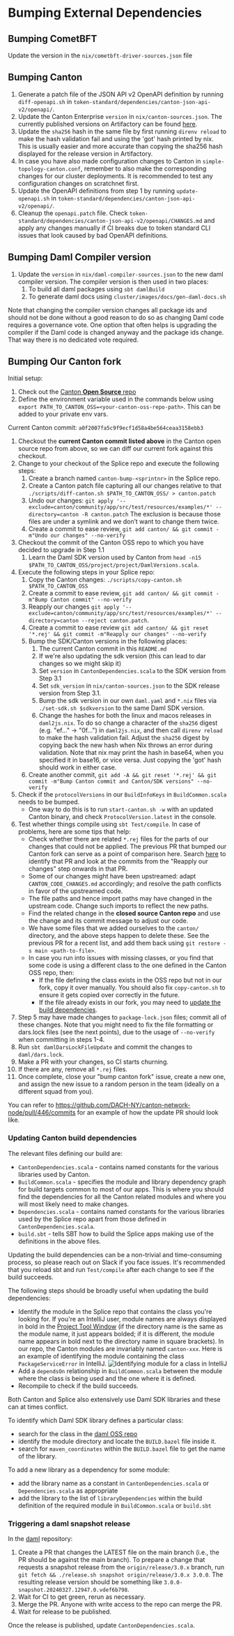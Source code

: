 # Bumping External Dependencies

## Bumping CometBFT

Update the version in the `nix/cometbft-driver-sources.json` file

## Bumping Canton

1. Generate a patch file of the JSON API v2 OpenAPI definition by running `diff-openapi.sh` in `token-standard/dependencies/canton-json-api-v2/openapi/`.
2. Update the Canton Enterprise `version` in `nix/canton-sources.json`. The currently published versions on
   Artifactory can be found [here](https://digitalasset.jfrog.io/ui/repos/tree/General/canton-enterprise).
3. Update the `sha256` hash in the same file by first running `direnv reload` to make the hash validation fail
   and using the 'got' hash printed by nix. This is usually easier and more accurate than copying the sha256 hash
   displayed for the release version in Artifactory.
4. In case you have also made configuration changes to Canton in `simple-topology-canton.conf`, remember
   to also make the corresponding changes for our cluster deployments. It is recommended to test any configuration
   changes on scratchnet first.
5. Update the OpenAPI definitions from step 1 by running `update-openapi.sh` in `token-standard/dependencies/canton-json-api-v2/openapi/`.
6. Cleanup the `openapi.patch` file.
   Check `token-standard/dependencies/canton-json-api-v2/openapi/CHANGES.md` and apply any changes manually if CI breaks due to
   token standard CLI issues that look caused by bad OpenAPI definitions.

## Bumping Daml Compiler version

1. Update the `version` in `nix/daml-compiler-sources.json` to the new daml compiler version.
   The compiler version is then used in two places:
   1. To build all daml packages using `sbt damlBuild`
   2. To generate daml docs using `cluster/images/docs/gen-daml-docs.sh`

Note that changing the compiler version changes all package ids and should not be done
without a good reason to do so as changing Daml code requires a governance vote.
One option that often helps is upgrading the compiler if the Daml code is changed anyway
and the package ids change. That way there is no dedicated vote required.

## Bumping Our Canton fork

Initial setup:

1. Check out the [Canton **Open Source** repo](https://github.com/digital-asset/canton)
2. Define the environment variable used in the commands below using `export PATH_TO_CANTON_OSS=<your-canton-oss-repo-path>`. This can be added to your private env vars.

Current Canton commit: `a0f2007fa5c9f9ecf1d58a4be564ceaa3158ebb3`

1. Checkout the **current Canton commit listed above** in the Canton open source repo from above, so we can diff our current fork against this checkout.
2. Change to your checkout of the Splice repo and execute the following steps:
   1. Create a branch named `canton-bump-<sprintnr>` in the Splice repo.
   2. Create a Canton patch file capturing all our changes relative to that `./scripts/diff-canton.sh $PATH_TO_CANTON_OSS/ > canton.patch`
   3. Undo our changes: `git apply '--exclude=canton/community/app/src/test/resources/examples/*' --directory=canton -R canton.patch`
      The exclusion is because those files are under a symlink and we don’t want to change them twice.
   4. Create a commit to ease review, `git add canton/ && git commit -m"Undo our changes" --no-verify`
3. Checkout the commit of the Canton OSS repo to which you have decided to upgrade in Step 1.1
   1. Learn the Daml SDK version used by Canton from `head -n15 $PATH_TO_CANTON_OSS/project/project/DamlVersions.scala`.
5. Execute the following steps in your Splice repo:
   1. Copy the Canton changes: `./scripts/copy-canton.sh $PATH_TO_CANTON_OSS`
   2. Create a commit to ease review, `git add canton/ && git commit -m"Bump Canton commit" --no-verify`
   3. Reapply our changes `git apply '--exclude=canton/community/app/src/test/resources/examples/*' --directory=canton --reject canton.patch`.
   4. Create a commit to ease review `git add canton/ && git reset '*.rej' && git commit -m"Reapply our changes" --no-verify`
   5. Bump the SDK/Canton versions in the following places:
      1. The current Canton commit in this `README.md`
      2. If we're also updating the sdk version (this can lead to dar changes so we might skip it)
        1. Set `version` in `CantonDependencies.scala` to the SDK version from Step 3.1
        2. Set `sdk_version` in `nix/canton-sources.json` to the SDK release version from Step 3.1.
        3. Bump the sdk version in our own `daml.yaml` and `*.nix` files via `./set-sdk.sh $sdkversion` to the same Daml SDK version.
        4. Change the hashes for both the linux and macos releases in `daml2js.nix`. To do so change a character of the `sha256` digest (e.g. "ef..." -> "0f...") in `daml2js.nix`,
           and then call `direnv reload` to make the hash validation fail. Adjust the `sha256` digest by copying back the new hash when Nix throws an error during validation.
           Note that nix may print the hash in base64, when you specified it in base16, or vice versa. Just copying the 'got' hash should work in either case.
   6. Create another commit, `git add -A && git reset '*.rej' && git commit -m"Bump Canton commit and Canton/SDK versions" --no-verify`
6. Check if the `protocolVersions` in our `BuildInfoKeys` in `BuildCommon.scala` needs to be bumped.
   - One way to do this is to run `start-canton.sh -w` with an updated Canton binary, and check `ProtocolVersion.latest` in the console.
7. Test whether things compile using `sbt Test/compile`.
   In case of problems, here are some tips that help:
   - Check whether there are related `*.rej` files for the parts of our changes that could not be applied.
     The previous PR that bumped our Canton fork can serve as a point of comparison here.
     Search [here](https://github.com/DACH-NY/canton-network-node/pulls?q=is%3Apr+%22bump+canton%22) to identify that PR and
     look at the commits from the "Reapply our changes" step onwards in that PR.
   - Some of our changes might have been upstreamed: adapt `CANTON_CODE_CHANGES.md` accordingly; and resolve the path
     conflicts in favor of the upstreamed code.
   - The file paths and hence import paths may have changed in the upstream code. Change such imports to reflect the new paths.
   - Find the related change in the **closed source Canton repo** and use the change and its commit message to adjust our code.
   - We have some files that we added ourselves to the `canton/` directory, and the above steps happen to delete these.
     See the previous PR for a recent list, and add them back using `git restore -s main <path-to-file>`.
   - In case you run into issues with missing classes, or you find that some code is using a different class to the one defined in the Canton OSS repo,
     then:
     - If the file defining the class exists in the OSS repo but not in our fork, copy it over manually. You should also fix `copy-canton.sh` to ensure it gets
       copied over correctly in the future.
     - If the file already exists in our fork, you may need to [update the build dependencies](#updating-canton-build-dependencies).
8. Step 5 may have made changes to `package-lock.json` files; commit all of these changes.
   Note that you might need to fix the file formatting or dars.lock files (see the next points), due to the usage of `--no-verify` when committing in steps 1-4.
9. Run `sbt damlDarsLockFileUpdate` and commit the changes to `daml/dars.lock`.
10. Make a PR with your changes, so CI starts churning.
11. If there are any, remove all `*.rej` files.
12. Once complete, close your "bump canton fork" issue, create a new one, and assign the new issue to a random person in the team (ideally on a different squad from you).

You can refer to https://github.com/DACH-NY/canton-network-node/pull/446/commits for an example of how the update PR should look like.


### Updating Canton build dependencies

The relevant files defining our build are:
- `CantonDependencies.scala` - contains named constants for the various libraries used by Canton.
- `BuildCommon.scala` - specifies the module and library dependency graph for build targets common to most of our apps.
This is where you should find the dependencies for all the Canton related modules and where you will most likely need to make changes.
- `Dependencies.scala` - contains named constants for the various libraries used by the Splice repo apart from those defined in `CantonDependencies.scala`.
- `build.sbt` - tells SBT how to build the Splice apps making use of the definitions in the above files.

Updating the build dependencies can be a non-trivial and time-consuming process, so please reach out on Slack if you face issues.
It's recommended that you reload sbt and run `Test/compile` after each change to see if the build succeeds.

The following steps should be broadly useful when updating the build dependencies:

- Identify the module in the Splice repo that contains the class you're looking for. If you're an IntelliJ user, module names are
  always displayed in bold in the [Project Tool Window](https://www.jetbrains.com/help/idea/project-tool-window.html)
  (if the directory name is the same as the module name, it just appears bolded; if it is different, the module name appears in bold next
  to the directory name in square brackets). In our repo, the Canton modules are invariably named `canton-xxx`.
  Here is an example of identifying the module containing the class `PackageServiceError` in IntelliJ.
  ![Identifying module for a class in IntelliJ](readme/images/identifying-module-for-class.png)
- Add a `dependsOn` relationship in `BuildCommon.scala` between the module where the class is being used and the one where it is defined.
- Recompile to check if the build succeeds.

Both Canton and Splice also extensively use Daml SDK libraries and these can at times conflict.

To identify which Daml SDK library defines a particular class:
- search for the class in the [daml OSS repo](https://github.com/digital-asset/daml?search=1)
- identify the module directory and locate the `BUILD.bazel` file inside it.
- search for `maven_coordinates` within the `BUILD.bazel` file to get the name of the library.

To add a new library as a dependency for some module:
- add the library name as a constant in `CantonDependencies.scala` or `Dependencies.scala` as appropriate
- add the library to the list of `libraryDependencies` within the build definition of the required module in `BuildCommon.scala` or `build.sbt`

### Triggering a daml snapshot release

In the [daml](https://github.com/digital-asset/daml/) repository:

1. Create a PR that changes the LATEST file on the main branch
   (i.e., the PR should be against the main branch).
   To prepare a change that requests a snapshot release from the `origin/release/3.0.x` branch,
   run `git fetch && ./release.sh snapshot origin/release/3.0.x 3.0.0`.
   The resulting release version should be something like `3.0.0-snapshot.20240327.12947.0.vdef6b798`.
2. Wait for CI to get green, rerun as necessary.
3. Merge the PR. Anyone with write access to the repo can merge the PR.
4. Wait for release to be published.

Once the release is published, update `CantonDependencies.scala`.
